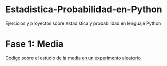 # Estadistica-Probabilidad-en-Python
Ejercicios y proyectos sobre estadistica y probabilidad en lenguaje Python
# Fase 1: Media
[Codigo sobre el estudio de la media en un experimento aleatorio](https://github.com/GallegosLuna/Estadistica-Probabilidad-en-Python/blob/main/Numeros%20aleatorios.ipynb)
